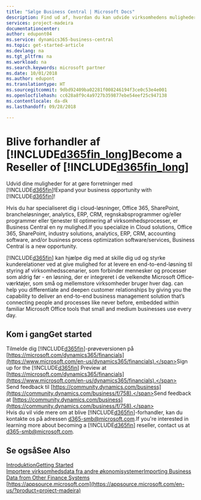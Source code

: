 ```yaml
---
title: "Sælge Business Central | Microsoft Docs"
description: Find ud af, hvordan du kan udvide virksomhedens muligheder og blive Microsoft-partner og Business Central-forhandler.
services: project-madeira
documentationcenter: 
author: edupont04
ms.service: dynamics365-business-central
ms.topic: get-started-article
ms.devlang: na
ms.tgt_pltfrm: na
ms.workload: na
ms.search.keywords: microsoft partner
ms.date: 10/01/2018
ms.author: edupont
ms.translationtype: HT
ms.sourcegitcommit: 9dbd92409ba02281f008246194f3ce0c53e4e001
ms.openlocfilehash: cc628a8f9c4a9727b359877ebe54eef25c947138
ms.contentlocale: da-dk
ms.lasthandoff: 09/28/2018

---
```

# <a name="become-a-reseller-of-included365finlongincludesd365finlongmdmd"></a><span data-ttu-id="ec068-103">Blive forhandler af [!INCLUDE[d365fin_long](includes/d365fin_long_md.md)]</span><span class="sxs-lookup"><span data-stu-id="ec068-103">Become a Reseller of [!INCLUDE[d365fin_long](includes/d365fin_long_md.md)]</span></span>
<span data-ttu-id="ec068-104">Udvid dine muligheder for at gøre forretninger med [!INCLUDE[d365fin](includes/d365fin_md.md)]!</span><span class="sxs-lookup"><span data-stu-id="ec068-104">Expand your business opportunity with [!INCLUDE[d365fin](includes/d365fin_md.md)]!</span></span>  

<span data-ttu-id="ec068-105">Hvis du har specialiseret dig i cloud-løsninger, Office 365, SharePoint, brancheløsninger, analytics, ERP, CRM, regnskabsprogrammer og/eller programmer eller tjenester til optimering af virksomhedsprocesser, er Business Central en ny mulighed.</span><span class="sxs-lookup"><span data-stu-id="ec068-105">If you specialize in Cloud solutions, Office 365, SharePoint, industry solutions, analytics, ERP, CRM, accounting software, and/or business process optimization software/services, Business Central is a new opportunity.</span></span>   

[!INCLUDE[d365fin](includes/d365fin_md.md)] <span data-ttu-id="ec068-106">kan hjælpe dig med at skille dig ud og styrke kunderelationer ved at give mulighed for at levere en end-to-end-løsning til styring af virksomhedsscenarier, som forbinder mennesker og processer som aldrig før - en løsning, der er integreret i de velkendte Microsoft Office-værktøjer, som små og mellemstore virksomheder bruger hver dag.</span><span class="sxs-lookup"><span data-stu-id="ec068-106"> can help you differentiate and deepen customer relationships by giving you the capability to deliver an end-to-end business management solution that’s connecting people and processes like never before, embedded within familiar Microsoft Office tools that small and medium businesses use every day.</span></span>  

## <a name="get-started"></a><span data-ttu-id="ec068-107">Kom i gang</span><span class="sxs-lookup"><span data-stu-id="ec068-107">Get started</span></span>
<span data-ttu-id="ec068-108">Tilmelde dig [!INCLUDE[d365fin](includes/d365fin_md.md)]-prøveversionen på [https://microsoft.com/dynamics365/financials](https://www.microsoft.com/en-us/dynamics365/financials).</span><span class="sxs-lookup"><span data-stu-id="ec068-108">Sign up for the [!INCLUDE[d365fin](includes/d365fin_md.md)] Preview at [https://microsoft.com/dynamics365/financials](https://www.microsoft.com/en-us/dynamics365/financials).</span></span>  
<span data-ttu-id="ec068-109">Send feedback til [https://community.dynamics.com/business](https://community.dynamics.com/business/f/758).</span><span class="sxs-lookup"><span data-stu-id="ec068-109">Send feedback at [https://community.dynamics.com/business](https://community.dynamics.com/business/f/758).</span></span>  
<span data-ttu-id="ec068-110">Hvis du vil vide mere om at blive [!INCLUDE[d365fin](includes/d365fin_md.md)]-forhandler, kan du kontakte os på adressen [d365-smb@microsoft.com](mailto:d365-smb@microsoft.com).</span><span class="sxs-lookup"><span data-stu-id="ec068-110">If you're interested in learning more about becoming a [!INCLUDE[d365fin](includes/d365fin_md.md)] reseller, contact us at [d365-smb@microsoft.com](mailto:d365-smb@microsoft.com).</span></span>  

## <a name="see-also"></a><span data-ttu-id="ec068-111">Se også</span><span class="sxs-lookup"><span data-stu-id="ec068-111">See Also</span></span>
[<span data-ttu-id="ec068-112">Introduktion</span><span class="sxs-lookup"><span data-stu-id="ec068-112">Getting Started</span></span>](product-get-started.md)  
[<span data-ttu-id="ec068-113">Importere virksomhedsdata fra andre økonomisystemer</span><span class="sxs-lookup"><span data-stu-id="ec068-113">Importing Business Data from Other Finance Systems</span></span>](across-import-data-configuration-packages.md)  
[https://appsource.microsoft.com](https://appsource.microsoft.com/en-us/?product=project-madeira)  

